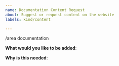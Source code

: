 ```yaml
---
name: Documentation Content Request
about: Suggest or request content on the website
labels: kind/content

---
```

<!-- Please only use this template for submitting content requests -->

/area documentation

**What would you like to be added**:

**Why is this needed**:
